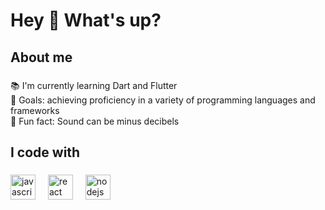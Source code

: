 <h1 align="left">Hey 👋 What's up?</h1>

###


<h2 align="left">About me</h2>

###

<p align="left">📚 I'm currently learning Dart and Flutter<br>🎯 Goals: achieving proficiency in a variety of programming languages and frameworks<br>🎲 Fun fact: Sound can be minus decibels</p>

###

<h2 align="left">I code with</h2>

###

<div align="left">
  <img src="https://cdn.jsdelivr.net/gh/devicons/devicon/icons/javascript/javascript-original.svg" height="40" alt="javascript logo"  />
  <img width="12" />
  <img src="https://cdn.jsdelivr.net/gh/devicons/devicon/icons/react/react-original.svg" height="40" alt="react logo"  />
  <img width="12" />
  <img src="https://cdn.jsdelivr.net/gh/devicons/devicon/icons/nodejs/nodejs-original.svg" height="40" alt="nodejs logo"  />
  
</div>

###
